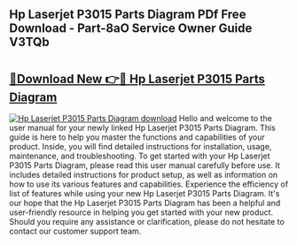 ## Hp Laserjet P3015 Parts Diagram PDf Free Download - Part-8aO Service Owner Guide V3TQb

# <h2><a href="http://dfhoenv.blite.top/?on=Hp+Laserjet+P3015+Parts+Diagram">🔗Download New 👉🔴 Hp Laserjet P3015 Parts Diagram</a></h2>

[![Hp Laserjet P3015 Parts Diagram download](https://i.imgur.com/lujVjoI.png)](http://dfhoenv.blite.top/?on=Hp+Laserjet+P3015+Parts+Diagram)
Hello and welcome to the user manual for your newly linked Hp Laserjet P3015 Parts Diagram. This guide is here to help you master the functions and capabilities of your product. Inside, you will find detailed instructions for installation, usage, maintenance, and troubleshooting. To get started with your Hp Laserjet P3015 Parts Diagram, please read this user manual carefully before use. It includes detailed instructions for product setup, as well as information on how to use its various features and capabilities. Experience the efficiency of list of features while using your new Hp Laserjet P3015 Parts Diagram. It's our hope that the Hp Laserjet P3015 Parts Diagram has been a helpful and user-friendly resource in helping you get started with your new product. Should you require any assistance or clarification, please do not hesitate to contact our customer support team.
